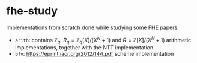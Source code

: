 # fhe-study
Implementations from scratch done while studying some FHE papers.

- `arith`: contains $\mathbb{Z}_q$, $R_q=\mathbb{Z}_q[X]/(X^N+1)$ and $R=\mathbb{Z}[X]/(X^N+1)$ arithmetic implementations, together with the NTT implementation.
- `bfv`: https://eprint.iacr.org/2012/144.pdf scheme implementation

